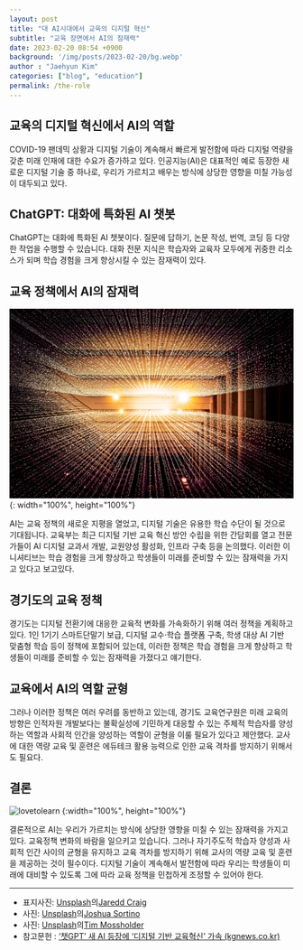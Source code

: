```yaml
---
layout: post
title: "대 AI시대에서 교육의 디지털 혁신"
subtitle: "교육 장면에서 AI의 잠재력"
date: 2023-02-20 08:54 +0900
background: '/img/posts/2023-02-20/bg.webp'
author : "Jaehyun Kim"
categories: ["blog", "education"]
permalink: /the-role
---
```


## 교육의 디지털 혁신에서 AI의 역할

  COVID-19 팬데믹 상황과 디지털 기술이 계속해서 빠르게 발전함에 따라 디지털 역량을 갖춘 미래 인재에 대한 수요가 증가하고 있다. 인공지능(AI)은 대표적인 예로 등장한 새로운 디지털 기술 중 하나로, 우리가 가르치고 배우는 방식에 상당한 영향을 미칠 가능성이 대두되고 있다.

## ChatGPT: 대화에 특화된 AI 챗봇

  ChatGPT는 대화에 특화된 AI 챗봇이다. 질문에 답하기, 논문 작성, 번역, 코딩 등 다양한 작업을 수행할 수 있습니다. 대화 전문 지식은 학습자와 교육자 모두에게 귀중한 리소스가 되며 학습 경험을 크게 향상시킬 수 있는 잠재력이 있다.

## 교육 정책에서 AI의 잠재력


<picture style="width: 100%">
  <source srcset="/img/posts/2023-02-20/01.avif" type="image/avif" />
  <source srcset="/img/posts/2023-02-20/01.webp" type="image/webp" />
  <img src="/img/posts/2023-02-20/01.jpg" alt="link" />
</picture>{: width="100%", height="100%"}

  AI는 교육 정책의 새로운 지평을 열었고, 디지털 기술은 유용한 학습 수단이 될 것으로 기대됩니다. 교육부는 최근 디지털 기반 교육 혁신 방안 수립을 위한 간담회를 열고 전문가들이 AI 디지털 교과서 개발, 교원양성 활성화, 인프라 구축 등을 논의했다. 이러한 이니셔티브는 학습 경험을 크게 향상하고 학생들이 미래를 준비할 수 있는 잠재력을 가지고 있다고 보고있다.

## 경기도의 교육 정책

  경기도는 디지털 전환기에 대응한 교육적 변화를 가속화하기 위해 여러 정책을 계획하고 있다. 1인 1기기 스마트단말기 보급, 디지털 교수·학습 플랫폼 구축, 학생 대상 AI 기반 맞춤형 학습 등이 정책에 포함되어 있는데, 이러한 정책은 학습 경험을 크게 향상하고 학생들이 미래를 준비할 수 있는 잠재력을 가졌다고 얘기한다.

## 교육에서 AI의 역할 균형

  그러나 이러한 정책은 여러 우려를 동반하고 있는데, 경기도 교육연구원은 미래 교육의 방향은 인적자원 개발보다는 불확실성에 기민하게 대응할 수 있는 주체적 학습자를 양성하는 역할과 사회적 인간을 양성하는 역할이 균형을 이룰 필요가 있다고 제안했다. 교사에 대한 역량 교육 및 훈련은 에듀테크 활용 능력으로 인한 교육 격차를 방지하기 위해서도 필요다.

## 결론


<picture style="width: 100%">
  <source srcset="/img/posts/2023-02-20/02.avif" type="image/avif"/>
  <source srcset="/img/posts/2023-02-20/02.webp" type="image/webp" />
  <img src="/img/posts/2023-02-20/02.jpg" alt="lovetolearn" />
</picture>{:width="100%", height="100%"}

  결론적으로 AI는 우리가 가르치는 방식에 상당한 영향을 미칠 수 있는 잠재력을 가지고 있다. 교육정책 변화의 바람을 일으키고 있습니다. 그러나 자기주도적 학습자 양성과 사회적 인간 사이의 균형을 유지하고 교육 격차를 방지하기 위해 교사의 역량 교육 및 훈련을 제공하는 것이 필수이다. 디지털 기술이 계속해서 발전함에 따라 우리는 학생들이 미래에 대비할 수 있도록 그에 따라 교육 정책을 민첩하게 조정할 수 있어야 한다.

---
- 표지사진: [Unsplash](https://unsplash.com/ko/%EC%82%AC%EC%A7%84/HH4WBGNyltc?utm_source=unsplash&utm_medium=referral&utm_content=creditCopyText)의[Jaredd Craig](https://unsplash.com/@jareddc?utm_source=unsplash&utm_medium=referral&utm_content=creditCopyText)
- 사진: [Unsplash](https://unsplash.com/ko/%EC%82%AC%EC%A7%84/LqKhnDzSF-8?utm_source=unsplash&utm_medium=referral&utm_content=creditCopyText)의[Joshua Sortino](https://unsplash.com/@sortino?utm_source=unsplash&utm_medium=referral&utm_content=creditCopyText)
- 사진: [Unsplash](https://unsplash.com/ko/%EC%82%AC%EC%A7%84/WE_Kv_ZB1l0?utm_source=unsplash&utm_medium=referral&utm_content=creditCopyText)의[Tim Mossholder](https://unsplash.com/@timmossholder?utm_source=unsplash&utm_medium=referral&utm_content=creditCopyText)
- 참고문헌 : [‘챗GPT’ 새 AI 등장에 ‘디지털 기반 교육혁신’ 가속 (kgnews.co.kr)](https://www.kgnews.co.kr/news/article.html?no=737256)

